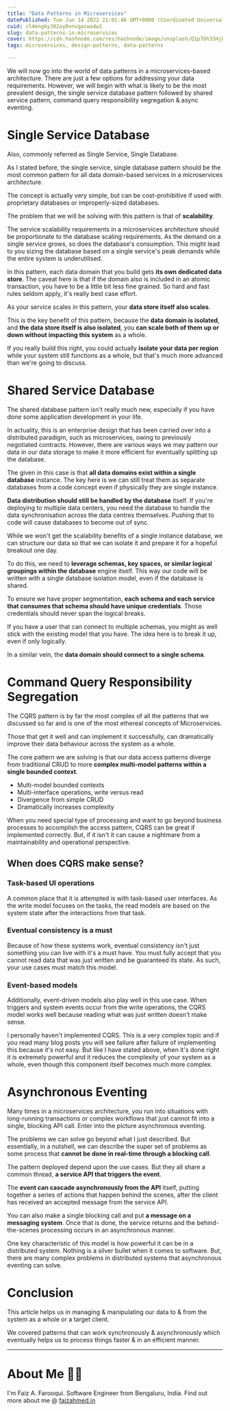 ```yaml
---
title: "Data Patterns in Microservices"
datePublished: Tue Jun 14 2022 21:01:46 GMT+0000 (Coordinated Universal Time)
cuid: cl4engky302ay0vnvgacwa4w1
slug: data-patterns-in-microservices
cover: https://cdn.hashnode.com/res/hashnode/image/unsplash/Q1p7bh3SHj8/upload/v1655240498656/jbdmy_pWe.jpeg
tags: microservices, design-patterns, data-patterns

---
```


We will now go into the world of data patterns in a microservices-based architecture. There are just a few options for addressing your data requirements. However, we will begin with what is likely to be the most prevalent design, the single service database pattern followed by shared service pattern, command query responsibility segregation & async eventing.

# Single Service Database

Also, commonly referred as Single Service, Single Database. 

As I stated before, the single service, single database pattern should be the most common pattern for all data domain-based services in a microservices architecture. 

The concept is actually very simple, but can be cost-prohibitive if used with proprietary databases or improperly-sized databases. 

The problem that we will be solving with this pattern is that of **scalability**. 

The service scalability requirements in a microservices architecture should be proportionate to the database scaling requirements. As the demand on a single service grows, so does the database's consumption. This might lead to you sizing the database based on a single service's peak demands while the entire system is underutilised.

In this pattern, each data domain that you build gets **its own dedicated data store**. The caveat here is that if the domain also is included in an atomic transaction, you have to be a little bit less fine grained. So hard and fast rules seldom apply, it's really best case effort. 

As your service scales in this pattern, your **data store itself also scales**. 

This is the key benefit of this pattern, because the **data domain is isolated**, and **the data store itself is also isolated**, you **can scale both of them up or down without impacting this system** as a whole. 

If you really build this right, you could actually **isolate your data per region** while your system still functions as a whole, but that's much more advanced than we're going to discuss.

# Shared Service Database

The shared database pattern isn't really much new, especially if you have done some application development in your life. 

In actuality, this is an enterprise design that has been carried over into a distributed paradigm, such as microservices, owing to previously negotiated contracts. However, there are various ways we may pattern our data in our data storage to make it more efficient for eventually splitting up the database.

The given in this case is that **all data domains exist within a single database** instance. The key here is we can still treat them as separate databases from a code concept even if physically they are single instance. 

**Data distribution should still be handled by the database** itself. If you're deploying to multiple data centers, you need the database to handle the data synchronisation across the data centres themselves. Pushing that to code will cause databases to become out of sync. 

While we won't get the scalability benefits of a single instance database, we can structure our data so that we can isolate it and prepare it for a hopeful breakout one day. 

To do this, we need to **leverage schemas, key spaces, or similar logical groupings within the database** engine itself. This way our code will be written with a single database isolation model, even if the database is shared. 

To ensure we have proper segmentation, **each schema and each service that consumes that schema should have unique credentials**. Those credentials should never span the logical breaks. 

If you have a user that can connect to multiple schemas, you might as well stick with the existing model that you have. The idea here is to break it up, even if only logically. 

In a similar vein, the **data domain should connect to a single schema**. 

# Command Query Responsibility Segregation

The CQRS pattern is by far the most complex of all the patterns that we discussed so far and is one of the most ethereal concepts of Microservices.

Those that get it well and can implement it successfully, can dramatically improve their data behaviour across the system as a whole. 

The core pattern we are solving is that our data access patterns diverge from traditional CRUD to more **complex multi-model patterns within a single bounded context**.

- Multi-model bounded contexts
- Multi-interface operations, write versus read
- Divergence from simple CRUD
- Dramatically increases complexity

When you need special type of processing and want to go beyond business processes to accomplish the access pattern, CQRS can be great if implemented correctly. But, if it isn't it can cause a nightmare from a maintainability and operational perspective.

## When does CQRS make sense? 

### Task-based UI operations

A common place that it is attempted is with task-based user interfaces. As the write model focuses on the tasks, the read models are based on the system state after the interactions from that task.

### Eventual consistency is a must

Because of how these systems work, eventual consistency isn't just something you can live with it's a must have. You must fully accept that you cannot read data that was just written and be guaranteed its state. As such, your use cases must match this model.

### Event-based models

Additionally, event-driven models also play well in this use case. When triggers and system events occur from the write operations, the CQRS model works well because reading what was just written doesn't make sense.

I personally haven't implemented CQRS. This is a very complex topic and if you read many blog posts you will see failure after failure of implementing this because it's not easy. But like I have stated above, when it's done right it is extremely powerful and it reduces the complexity of your system as a whole, even though this component itself becomes much more complex.

# Asynchronous Eventing 

Many times in a microservices architecture, you run into situations with long-running transactions or complex workflows that just cannot fit into a single, blocking API call. Enter into the picture asynchronous eventing. 

The problems we can solve go beyond what I just described. But essentially, in a nutshell, we can describe the super set of problems as some process that **cannot be done in real-time through a blocking call**. 

The pattern deployed depend upon the use cases. But they all share a common thread, **a service API that triggers the event**.

The **event can cascade asynchronously from the API** itself, putting together a series of actions that happen behind the scenes, after the client has received an accepted message from the service API.

You can also make a single blocking call and put **a message on a messaging system**. Once that is done, the service returns and the behind-the-scenes processing occurs in an asynchronous manner.

One key characteristic of this model is how powerful it can be in a distributed system. Nothing is a silver bullet when it comes to software. But, there are many complex problems in distributed systems that asynchronous eventing can solve.

# Conclusion

This article helps us in managing & manipulating our data to & from the system as a whole or a target client.

We covered patterns that can work synchronously & asynchronously which eventually helps us to process things faster & in an efficient manner.

- - -

# About Me 👨‍💻

I'm Faiz A. Farooqui. Software Engineer from Bengaluru, India. Find out more about me @ [faizahmed.in](https://faizahmed.in)